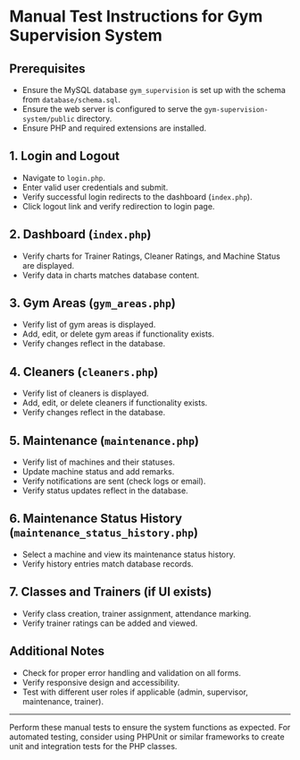 # Manual Test Instructions for Gym Supervision System

## Prerequisites
- Ensure the MySQL database `gym_supervision` is set up with the schema from `database/schema.sql`.
- Ensure the web server is configured to serve the `gym-supervision-system/public` directory.
- Ensure PHP and required extensions are installed.

## 1. Login and Logout
- Navigate to `login.php`.
- Enter valid user credentials and submit.
- Verify successful login redirects to the dashboard (`index.php`).
- Click logout link and verify redirection to login page.

## 2. Dashboard (`index.php`)
- Verify charts for Trainer Ratings, Cleaner Ratings, and Machine Status are displayed.
- Verify data in charts matches database content.

## 3. Gym Areas (`gym_areas.php`)
- Verify list of gym areas is displayed.
- Add, edit, or delete gym areas if functionality exists.
- Verify changes reflect in the database.

## 4. Cleaners (`cleaners.php`)
- Verify list of cleaners is displayed.
- Add, edit, or delete cleaners if functionality exists.
- Verify changes reflect in the database.

## 5. Maintenance (`maintenance.php`)
- Verify list of machines and their statuses.
- Update machine status and add remarks.
- Verify notifications are sent (check logs or email).
- Verify status updates reflect in the database.

## 6. Maintenance Status History (`maintenance_status_history.php`)
- Select a machine and view its maintenance status history.
- Verify history entries match database records.

## 7. Classes and Trainers (if UI exists)
- Verify class creation, trainer assignment, attendance marking.
- Verify trainer ratings can be added and viewed.

## Additional Notes
- Check for proper error handling and validation on all forms.
- Verify responsive design and accessibility.
- Test with different user roles if applicable (admin, supervisor, maintenance, trainer).

---

Perform these manual tests to ensure the system functions as expected. For automated testing, consider using PHPUnit or similar frameworks to create unit and integration tests for the PHP classes.
